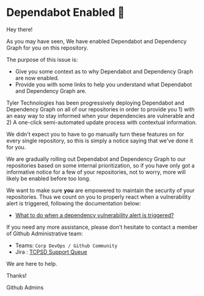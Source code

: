 # Dependabot Enabled :wave:

Hey there!

As you may have seen, We have enabled Dependabot and Dependency Graph for you on this repository.


The purpose of this issue is:

- Give you some context as to why Dependabot and Dependency Graph are now enabled.
- Provide you with some links to help you understand what Dependabot and Dependency Graph are.

Tyler Technologies has been progressively deploying Dependabot and Dependency Graph on all of our repositories in order to provide you 1) with an easy way to stay informed when your dependencies are vulnerable and 2) A one-click semi-automated update process with contextual information.

We didn't expect you to have to go manually turn these features on for every single repository, so this is simply a notice saying that we've done it for you.

We are gradually rolling out Dependabot and Dependency Graph to our repositories based on some internal prioritization, so if you have only got a informative notice for a few of your repositories, not to worry, more will likely be enabled before too long.

We want to make sure **you** are empowered to maintain the security of your repositories. Thus we count on you to properly react when a vulnerability alert is triggered, following the documentation below:


- [What to do when a dependency vulnerability alert is triggered?](https://docs.github.com/en/code-security/dependabot/dependabot-alerts/about-dependabot-alerts)

If you need any more assistance, please don't hesitate to contact a member of Github Administrative team:
- Teams: `Corp DevOps / Github Community`
- Jira : [TCPSD Support Queue](https://tylerjira.tylertech.com/servicedesk/customer/portal/21)

We are here to help.

Thanks!

Github Admins
